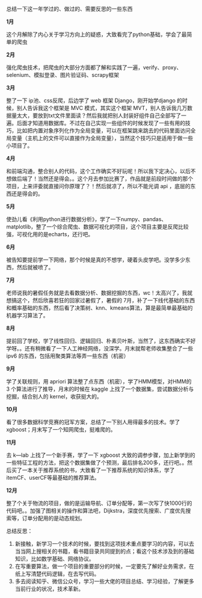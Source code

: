 总结一下这一年学过的、做过的、需要反思的一些东西



**1月**

这个月解除了内心关于学习方向上的疑惑，大致看完了python基础，学会了最简单的爬虫



**2月**

强化爬虫技术，把爬虫的大部分方面都了解和实践了一遍，verify、proxy、selenium、模拟登录、图片验证码、scrapy框架



**3月**

整了一下 ip池、css反爬，后边学了 web 框架 Django，刚开始学django 的时候，别人告诉我这个框架是 MVC 模式，其实这个框架 MVT，别人告诉我几万数据量太大，要放到txt文件里面读？然后我就把别人封装好组件自己全部写了一遍。后面才知道用数据库。不过在自己实现一些组件的时候发现了一些有用的技巧，比如把内置对象序列化作为全局变量，可以在框架跳来跳去的代码里面访问全局变量（主机上的文件可以直接作为全局变量），当然这个技巧只是适用于做一些小项目了。



**4月**

和前端沟通，整合别人的代码，这个工作确实不好玩呢！所以我下定决心，以后不想做后端了！当然还是得会。。这个月去参加比赛了，作品就是前段时间做的那个项目，上来评委就直接问你原理了？！然后就凉了，所以不能光调 api ，底层的东西还是得会的。



**5月**

使劲儿看《利用python进行数据分析》，学了一下numpy、pandas、matplotlib，整了一个综合爬虫、数据可视化的项目，这个项目主要是反爬比较强，可视化用的是echarts，还行吧。



**6月**

被告知要提前学一下网络，那个时候是真的不想学，硬着头皮学吧。没学多少东西，然后就被喷了。



**7月**

老师说我的暑假任务就是去看数据分析、数据挖掘的东西，wc！太高兴了，我就想搞这个，然后欣喜若狂的回家过暑假了，暑假的 7月，补了一下线代基础的东西和概率基础的东西，然后看了决策树、knn、kmeans算法，算是最简单最基础的机器学习算法了。



**8月**

提前回了学校，学了线性回归、逻辑回归、朴素贝叶斯，当然了，这东西确实不好学呀。。还有稍微看了一下人工神经网络，没深学。月末就帮老师收集整合了一些 ipv6 的东西，包括用聚类算法等弄一些东西（机密）



**9月**

学了关联规则，用 apriori 算法整了点东西（机密），学了HMM模型，对HMM的 3 个算法进行了推导，月末的时候在 kaggle 上找了一个数据集，尝试数据分析与挖掘，结合别人的 kernel，收获挺大的。



**10月**

看了很多数据科学竞赛的冠军方案，总结了一下别人用得最多的技术。学了 xgboost；月末写了一个知网爬虫，挺难爬的。



**11月**

去 k—lab 上找了一个新手赛，学了一下 xgboost 大致的调参步骤，加上新学到的一些特征工程的方法，把这个数据集做了个预测，最后排名200多，还行吧。。然后买了一本关于推荐系统的书，大致看了一下推荐系统的知识体系，学了itemCF、userCF等最基础的推荐算法。



**12月**

整了个关于物流的项目，做的是运输导航、订单分配等，第一次写了快1000行的代码吧。。加强了图相关的操作和算法吧，Dijkstra，深度优先搜索、广度优先搜索等，订单分配用的是动态规划。



总结反思：

1. 新接触，新学习一个技术的时候，要找到这项技术重点要学习的内容，可以去当当网上搜相关的书籍，看书籍目录共同提到的点；看这个技术涉及到的基础知识，比如数学基础、网络协议。
2. 在写重要算法，做一个项目的重要部分的时候，一定要先了解好业务需求，在纸上写清楚代码逻辑，在去写代码。
3. 多去阅读知乎、微信公众号，学习一些大佬的项目总结、学习经验，了解更多当前行业的状况，技术革新。